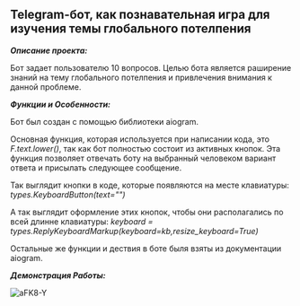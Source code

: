 Telegram-бот, как познавательная игра для изучения темы глобального потелпения
-------
***Описание проекта:***

Бот задает пользователю 10 вопросов. Целью бота является раширение знаний на тему глобального потелпения и привлечения внимания к данной проблеме.


***Функции и Особенности:***

Бот был создан с помощью библиотеки aiogram. 

Основная функция, которая используется при написании кода, это _F.text.lower()_, так как бот полностью состоит из активных кнопок. Эта функция позволяет отвечать боту на выбранный человеком вариант ответа и присылать следующее сообщение. 

Так выглядит кнопки в коде, которые появляются на месте клавиатуры: _types.KeyboardButton(text="")_

А так выглядит оформление этих кнопок, чтобы они располагались по всей длинне клавиатуры: _keyboard = types.ReplyKeyboardMarkup(keyboard=kb,resize_keyboard=True)_

Остальные же функции и дествия в боте быля взяты из документации aiogram.

***Демонстрация Работы:***

![aFK8-Y](https://github.com/loqisun/global-warming-game/assets/136917046/15dd884d-4d2f-454c-a640-5f1c29210995)


